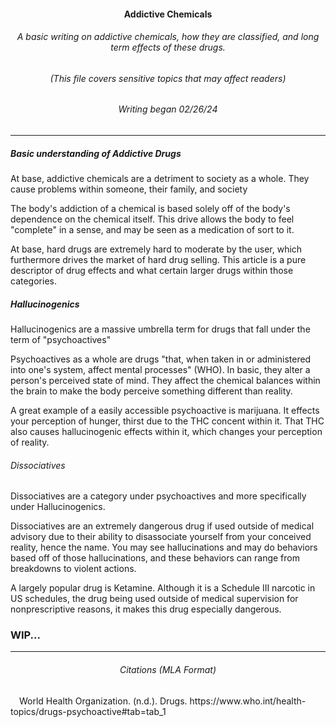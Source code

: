 <h4 align="center"> Addictive Chemicals</h4>
<h6 align="center"> A basic writing on addictive chemicals, how they are classified, and long term effects of these drugs.
<h6 align="center"> (This file covers sensitive topics that may affect readers)
<h6 align="center"> Writing began 02/26/24</h6>

---

<h5> Basic understanding of Addictive Drugs</h5>
<p>At base, addictive chemicals are a detriment to society as a whole. They cause problems within someone, their family, and society<p>
<p> The body's addiction of a chemical is based solely off of the body's dependence on the chemical itself. This drive allows the body to feel "complete" in a sense, and may be seen as a medication of sort to it.<p>
<p> At base, hard drugs are extremely hard to moderate by the user, which furthermore drives the market of hard drug selling. This article is a pure descriptor of drug effects and what certain larger drugs within those categories.</p>

<h5> Hallucinogenics</h5>
<p>Hallucinogenics are a massive umbrella term for drugs that fall under the term of "psychoactives"<p>
<p>Psychoactives as a whole are drugs "that, when taken in or administered into one's system, affect mental processes" (WHO). In basic, they alter a person's perceived state of mind. They affect the chemical balances within the brain to make the body perceive something different than reality.</p>
<p>A great example of a easily accessible psychoactive is marijuana. It effects your perception of hunger, thirst due to the THC concent within it. That THC also causes hallucinogenic effects within it, which changes your perception of reality.</p>

<h6>Dissociatives</h6>
<p>Dissociatives are a category under psychoactives and more specifically under Hallucinogenics.</p>
<p>Dissociatives are an extremely dangerous drug if used outside of medical advisory due to their ability to disassociate yourself from your conceived reality, hence the name. You may see hallucinations and may do behaviors based off of those hallucinations, and these behaviors can range from breakdowns to violent actions.</p>
<p>A largely popular drug is Ketamine. Although it is a Schedule III narcotic in US schedules, the drug being used outside of medical supervision for nonprescriptive reasons, it makes this drug especially dangerous. 

<h3> WIP...</h3>

---

<h6 align="center"> Citations (MLA Format)</h6>

<p>&emsp;World Health Organization. (n.d.). Drugs. https://www.who.int/health-topics/drugs-psychoactive#tab=tab_1</p>
 

